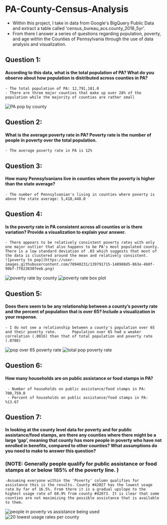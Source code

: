 # PA-County-Census-Analysis
- Within this project, I take in data from Google's BigQuery Public Data and extract a table called 'census_bureau_acs.county_2018_5yr'.
- From there I answer a series of questions regarding population, poverty, and age within the Counties of Pennsylvania through the use of data analysis and visualization. 

## Question 1:
#### According to this data, what is the total population of PA?  What do you observe about how population is distributed across counties in PA?  
    - The total population of PA: 12,791,181.0
    - There are three major counties that make up over 28% of the population while the majority of counties are rather small
![PA pop by county](https://user-images.githubusercontent.com/78940231/139791433-f47b3963-ae18-4646-a1c8-4186334a89fc.png)

## Question 2:
#### What is the average poverty rate in PA?  Poverty rate is the number of people in poverty over the total population.
    - The average poverty rate in PA is 12%

## Question 3:
#### How many Pennsylvanians live in counties where the poverty is higher than the state average?
    - The number of Pennsylvanian's living in counties where poverty is above the state average: 5,418,448.0
    
## Question 4:
#### Is the poverty rate in PA consistent across all counties or is there variation? Provide a visualization to explain your answer.
    - There appears to be relatively consistent poverty rates with only one major outlier that also happens to be PA's most populated county. There is a low standard deviation of .03 which suggests that most of the data is clustered around the mean and relatively consistent.
    ![poverty to pop](https://user-images.githubusercontent.com/78940231/139791715-148988d5-863e-4b0f-90bf-7f8238307eeb.png)
![poverty rate by county](https://user-images.githubusercontent.com/78940231/139791746-b9953490-cf31-4562-acc1-a1df12df25ad.png)
![poverty rate box plot](https://user-images.githubusercontent.com/78940231/139791757-c828f31b-5ea3-42b5-b3ca-16ab32562047.png)

## Question 5:
#### Does there seem to be any relationship between a county’s poverty rate and the percent of population that is over 65?  Include a visualization in your response.
    - I do not see a relationship between a county's population over 65 and their poverty rate.       Population over 65 had a weaker correlation (.0016) than that of total population and poverty rate (.0788)
![pop over 65 poverty rate](https://user-images.githubusercontent.com/78940231/139791872-b2c599d4-1b9a-4395-8a50-7e90f37d2321.png)
![total pop poverty rate](https://user-images.githubusercontent.com/78940231/139791876-af91e568-73f7-4748-8c2c-960888518a51.png)

## Question 6:
#### How many households are on public assistance or food stamps in PA?
     - Number of households on public assistance/food stamps in PA: 700,759.0
     - Percent of households on public assistance/food stamps in PA: %13.67

## Question 7:
#### In looking at the county level data for poverty and for public assistance/food stamps, are there any counties where there might be a large ‘gap’, meaning that county has more people in poverty who have not enrolled in benefits, compared to other counties?  What assumptions do you need to make to answer this question?
### (NOTE: Generally people qualify for public assistance or food stamps at or below 185% of the poverty line. )
    -Assuming everyone within the 'Poverty' column qualifies for assistance this is the results. County #42027 has the lowest usage rate by far of 16.5%. From there it is a gradual upslope to the highest usage rate of 60.9% from county #42073. It is clear that some counties are not maximizing the possible assistance that is available to them.
![people in poverty vs assistance being used](https://user-images.githubusercontent.com/78940231/139792108-e2f8f9a2-e963-440d-a346-4106ae3e8872.png)
![20 lowest usage rates per county](https://user-images.githubusercontent.com/78940231/139792115-14450537-9f3b-4f19-97d8-444745191ed5.png)








